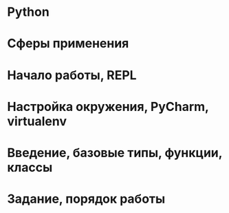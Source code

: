 # Python

# Сферы применения

# Начало работы, REPL

# Настройка окружения, PyCharm, virtualenv

# Введение, базовые типы, функции, классы

# Задание, порядок работы